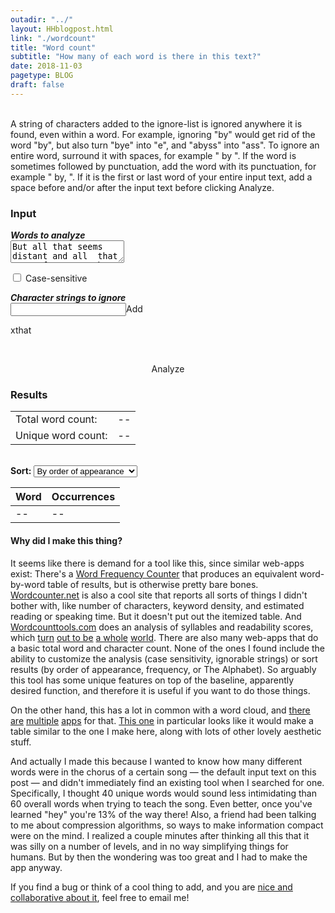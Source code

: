 ```yaml
---
outadir: "../"
layout: HHblogpost.html
link: "./wordcount"
title: "Word count"
subtitle: "How many of each word is there in this text?"
date: 2018-11-03
pagetype: BLOG
draft: false
---
```

<div>
<div id='helpignore'>
<span id="hideignore"><i class="fa fa-lg fa-remove"></i></span><br>
<div id='helpignorecontent'>A string of characters added to the ignore-list is ignored anywhere it is found, even within a word. For example, ignoring "by" would get rid of the word "by", but also turn "bye" into "e", and "abyss" into "ass". To ignore an entire word, surround it with spaces, for example " by ". If the word is sometimes followed by punctuation, add the word with its punctuation, for example " by, ". If it is the first or last word of your entire input text, add a space before and/or after the input text before clicking Analyze.
</div>
</div>
<!-- overlay so background is covered when help section is showing -->
<div class="ignoreoverlay"></div>	

<div id='inputdiv'>
	<h3>Input</h3>
	<p><em><strong>Words to analyze</strong></em><br>
	<textarea id='input'>But all that seems distant and all  that seems far, From those wonderful nights at the palace of the Czar, hey hey hey I was shootin' with Rasputin, ate farina with Czarina, Blintzes with the princes of the Czar. Hey hey hey We were sharing tea and herring, dipped banana in Smetana, Borscht  and vorscht around the samovar, hey hey</textarea>
	</p>
	<p><input type='checkbox' id='casesense'> <label for='casesense'>Case-sensitive</label></p>
	<p><em><strong>Character strings to ignore</strong></em> <span id='helpignoreicon'><i class="fa fa-question-circle" aria-hidden="true"></i></span><br>
	<input id='ignore-input'></input><span id='addchar'>Add</span><br>
	<div id='ignores'>
		<div><span class='xout'>x</span><span class='ignorchar'>that</span></div>
	</div></p><br>
	<p style='text-align:center;'><span class='vizbutton' id='analyze'>Analyze</span></p>
</div>
<div id='resultsdiv'>
	<h3>Results</h3>
	<div class='summarytable'>
		<table><tbody>
		<tr><td>Total word count:</td><td id='total'>--</td></tr>
		<tr><td>Unique word count:</td><td id='unique'>--</td></tr>
		</tbody></table>
	</div><br>
	<div id='sortby-outer'><span><strong>Sort:</strong> </span>
	<select id='sortby'>
	<option value='appear'>By order of appearance</option>
	<option value='alpha'>Alphabetically</option>
	<option value='backalpha'>Reverse alphabetically</option>
	<option value='freq-asc'>Frequency (ascending)</option>
	<option value='freq-desc'>Frequency (descending)</option>
	</select>
	</div>
	<div class='wordtable-outer'>
		<table>
		<thead><th>Word</th><th>Occurrences</th></thead>
		<tbody><tr><td>--</td><td>--</td></tr></tbody>
		</table>
	</div>
</div>
<div id='explanation' style='display:block;'>
<h4>Why did I make this thing?</h4>
<p>It seems like there is demand for a tool like this, since similar web-apps exist: There's a <a href='http://www.writewords.org.uk/word_count.asp'>Word Frequency Counter</a> that produces an equivalent word-by-word table of results, but is otherwise pretty bare bones. <a href='https://wordcounter.net/'>Wordcounter.net</a> is also a cool site that reports all sorts of things I didn't bother with, like number of characters, keyword density, and estimated reading or speaking time. But it doesn't put out the itemized table. And <a href='https://wordcounttools.com/'>Wordcounttools.com</a> does an analysis of syllables and readability scores, which <a href='https://www.webpagefx.com/tools/read-able/readability-score.html'>turn</a> <a href='https://datayze.com/readability-analyzer.php'>out to be</a> <a href='http://www.readabilityformulas.com/free-readability-formula-tests.php'>a whole</a> <a href='https://readable.io/'>world</a>. There are also many web-apps that do a basic total word and character count. None of the ones I found include the ability to customize the analysis (case sensitivity, ignorable strings) or sort results (by order of appearance, frequency, or The Alphabet). So arguably this tool has some unique features on top of the baseline, apparently desired function, and therefore it is useful if you want to do those things.</p>

<p>On the other hand, this has a lot in common with a word cloud, and <a href='https://www.jasondavies.com/wordcloud/'>there</a> <a href='https://www.wordclouds.com/'>are</a> 
<a href='https://tagcrowd.com/'>multiple</a> <a href='http://www.wordle.net/'>apps</a> for that. <a href='https://www.maxqda.com/help-max18/visual-tools/word-clouds'>This one</a> in particular looks like it would make a table similar to the one I make here, along with lots of other lovely aesthetic stuff.</p>

<p>And actually I made this because I wanted to know how many different words were in the chorus of a certain song &mdash; the default input text on this post &mdash; and didn't immediately find an existing tool when I searched for one. Specifically, I thought 40 unique words would sound less intimidating than 60 overall words when trying to teach the song. Even better, once you've learned "hey" you're 13% of the way there! Also, a friend had been talking to me about compression algorithms, so ways to make information compact were on the mind. I realized a couple minutes after thinking all this that it was silly on a number of levels, and in no way simplifying things for humans. But by then the wondering was too great and I had to make the app anyway.</p>

<p>If you find a bug or think of a cool thing to add, and you are <a href='https://www.theguardian.com/science/brain-flapping/2017/may/30/why-do-pedants-pedant'>nice and collaborative about it</a>, feel free to email me!</p>
</div>
</div>

